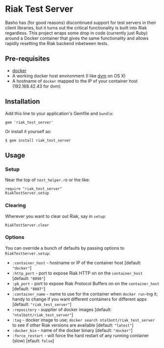 # Riak Test Server

Basho has (for good reasons) discontinued support for test servers in their
client libraries, but it turns out the critical functionality is built into Riak
regardless. This project wraps some drop in code (currently just Ruby) around a
Docker container that gives the same functionality and allows rapidly resetting
the Riak backend inbetween tests.

## Pre-requisites

* [docker](https://docs.docker.com/installation/)
* A working docker host environment (I like [dvm](https://github.com/fnichol/dvm) on OS X)
* A hostname of `docker` mapped to the IP of your container host (192.168.42.43 for dvm)

## Installation

Add this line to your application's Gemfile and `bundle`:

    gem 'riak_test_server'

Or install it yourself as:

    $ gem install riak_test_server

## Usage

### Setup

Near the top of `test_helper.rb` or the like:

```
require "riak_test_server"
RiakTestServer.setup
```

### Clearing

Wherever you want to clear out Riak, say in `setup`:

```
RiakTestServer.clear
```

### Options

You can override a bunch of defaults by passing options to `RiakTestServer.setup`:

* `:container_host` - hostname or IP of the container host [default: `"docker"`]
* `:http_port` - port to expose Riak HTTP on on the `container_host` [default: `"8098"`]
* `:pb_port` - port to expose Riak Protocol Buffers on on the `container_host` [default: `"8087"`]
* `:container_name` - name to use for the container when `docker run`-ing it; handy to change if you want different containers for different apps [default: `"riak_test_server"`]
* `:repository` - supplier of docker images [default: `"ntalbott/riak_test_server"`]
* `:tag` - docker image to use; `docker search ntalbott/riak_test_server` to see if other Riak versions are available [default: `"latest"`]
* `:docker_bin` - name of the docker binary [default: `"docker"`]
* `:force_restart` - will force the hard restart of any running container (slow) [efault: `false`]

